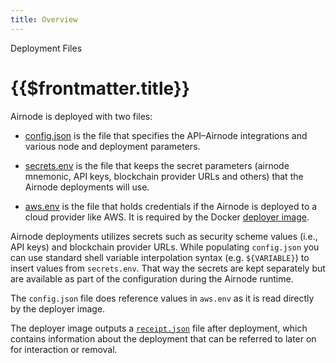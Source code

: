 ```yaml
---
title: Overview
---
```


<TitleSpan>Deployment Files</TitleSpan>

# {{$frontmatter.title}}

Airnode is deployed with two files:

- [config.json](./config-json.md) is the file that specifies the API–Airnode
  integrations and various node and deployment parameters.

- [secrets.env](./secrets-env.md) is the file that keeps the secret parameters
  (airnode mnemonic, API keys, blockchain provider URLs and others) that the
  Airnode deployments will use.

- [aws.env](./aws-env.md) is the file that holds credentials if the Airnode is
  deployed to a cloud provider like AWS. It is required by the Docker
  [deployer image](../../grp-providers/docker/deployer-image.md).

Airnode deployments utilizes secrets such as security scheme values (i.e., API
keys) and blockchain provider URLs. While populating `config.json` you can use
standard shell variable interpolation syntax (e.g. `${VARIABLE}`) to insert
values from `secrets.env`. That way the secrets are kept separately but are
available as part of the configuration during the Airnode runtime.

The `config.json` file does reference values in `aws.env` as it is read directly
by the deployer image.

The deployer image outputs a [`receipt.json`](receipt-json.md) file after
deployment, which contains information about the deployment that can be referred
to later on for interaction or removal.
